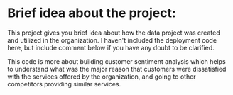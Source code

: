 # Brief idea about the project:
This project gives you brief idea about how the data project was created and utilized in the organization. I haven't included the deployment code here, but include comment below if you have any doubt to be clarified. 

This code is more about building customer sentiment analysis which helps to understand what was the major reason that customers were dissatisfied with the services offered by the organization, and going to other competitors providing similar services. 
